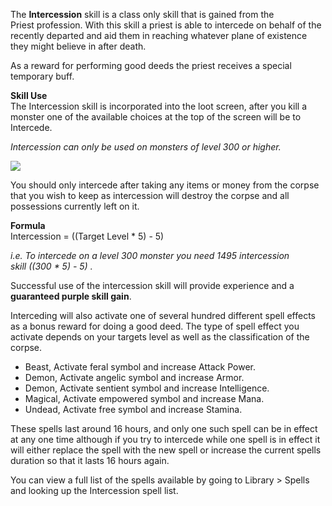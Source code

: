 The **Intercession** skill is a class only skill that is gained from the Priest profession. With this skill a priest is able to intercede on behalf of the recently departed and aid them in reaching whatever plane of existence they might believe in after death.

As a reward for performing good deeds the priest receives a special temporary buff.

**Skill Use**  
The Intercession skill is incorporated into the loot screen, after you kill a monster one of the available choices at the top of the screen will be to Intercede.

_Intercession can only be used on monsters of level 300 or higher._

[![](https://lohcdn.com/images/t_intercede.jpg)](https://lohcdn.com/images/intercede.jpg)

You should only intercede after taking any items or money from the corpse that you wish to keep as intercession will destroy the corpse and all possessions currently left on it.

**Formula**  
Intercession = ((Target Level \* 5) - 5)

_i.e. To intercede on a level 300 monster you need 1495 intercession skill ((300 \* 5) - 5) ._

Successful use of the intercession skill will provide experience and a **guaranteed purple skill gain**.  

Interceding will also activate one of several hundred different spell effects as a bonus reward for doing a good deed. The type of spell effect you activate depends on your targets level as well as the classification of the corpse.

*   Beast, Activate feral symbol and increase Attack Power.
*   Demon, Activate angelic symbol and increase Armor.
*   Demon, Activate sentient symbol and increase Intelligence.
*   Magical, Activate empowered symbol and increase Mana.
*   Undead, Activate free symbol and increase Stamina.

These spells last around 16 hours, and only one such spell can be in effect at any one time although if you try to intercede while one spell is in effect it will either replace the spell with the new spell or increase the current spells duration so that it lasts 16 hours again.

You can view a full list of the spells available by going to Library > Spells and looking up the Intercession spell list.